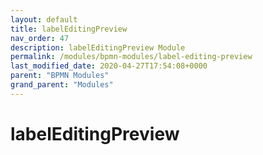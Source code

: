 ```yaml
---
layout: default
title: labelEditingPreview 
nav_order: 47
description: labelEditingPreview Module
permalink: /modules/bpmn-modules/label-editing-preview
last_modified_date: 2020-04-27T17:54:08+0000
parent: "BPMN Modules"
grand_parent: "Modules"
---
```


# labelEditingPreview